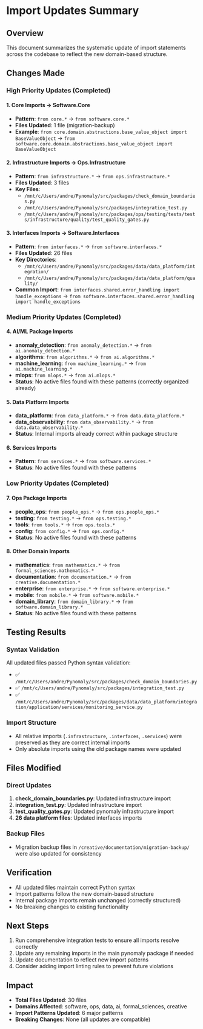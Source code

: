 # Import Updates Summary

## Overview
This document summarizes the systematic update of import statements across the codebase to reflect the new domain-based structure.

## Changes Made

### High Priority Updates (Completed)

#### 1. Core Imports → Software.Core
- **Pattern**: `from core.*` → `from software.core.*`
- **Files Updated**: 1 file (migration-backup)
- **Example**: `from core.domain.abstractions.base_value_object import BaseValueObject` → `from software.core.domain.abstractions.base_value_object import BaseValueObject`

#### 2. Infrastructure Imports → Ops.Infrastructure
- **Pattern**: `from infrastructure.*` → `from ops.infrastructure.*`
- **Files Updated**: 3 files
- **Key Files**:
  - `/mnt/c/Users/andre/Pynomaly/src/packages/check_domain_boundaries.py`
  - `/mnt/c/Users/andre/Pynomaly/src/packages/integration_test.py`
  - `/mnt/c/Users/andre/Pynomaly/src/packages/ops/testing/tests/tests/infrastructure/quality/test_quality_gates.py`

#### 3. Interfaces Imports → Software.Interfaces
- **Pattern**: `from interfaces.*` → `from software.interfaces.*`
- **Files Updated**: 26 files
- **Key Directories**:
  - `/mnt/c/Users/andre/Pynomaly/src/packages/data/data_platform/integration/`
  - `/mnt/c/Users/andre/Pynomaly/src/packages/data/data_platform/quality/`
- **Common Import**: `from interfaces.shared.error_handling import handle_exceptions` → `from software.interfaces.shared.error_handling import handle_exceptions`

### Medium Priority Updates (Completed)

#### 4. AI/ML Package Imports
- **anomaly_detection**: `from anomaly_detection.*` → `from ai.anomaly_detection.*`
- **algorithms**: `from algorithms.*` → `from ai.algorithms.*`
- **machine_learning**: `from machine_learning.*` → `from ai.machine_learning.*`
- **mlops**: `from mlops.*` → `from ai.mlops.*`
- **Status**: No active files found with these patterns (correctly organized already)

#### 5. Data Platform Imports
- **data_platform**: `from data_platform.*` → `from data.data_platform.*`
- **data_observability**: `from data_observability.*` → `from data.data_observability.*`
- **Status**: Internal imports already correct within package structure

#### 6. Services Imports
- **Pattern**: `from services.*` → `from software.services.*`
- **Status**: No active files found with these patterns

### Low Priority Updates (Completed)

#### 7. Ops Package Imports
- **people_ops**: `from people_ops.*` → `from ops.people_ops.*`
- **testing**: `from testing.*` → `from ops.testing.*`
- **tools**: `from tools.*` → `from ops.tools.*`
- **config**: `from config.*` → `from ops.config.*`
- **Status**: No active files found with these patterns

#### 8. Other Domain Imports
- **mathematics**: `from mathematics.*` → `from formal_sciences.mathematics.*`
- **documentation**: `from documentation.*` → `from creative.documentation.*`
- **enterprise**: `from enterprise.*` → `from software.enterprise.*`
- **mobile**: `from mobile.*` → `from software.mobile.*`
- **domain_library**: `from domain_library.*` → `from software.domain_library.*`
- **Status**: No active files found with these patterns

## Testing Results

### Syntax Validation
All updated files passed Python syntax validation:
- ✅ `/mnt/c/Users/andre/Pynomaly/src/packages/check_domain_boundaries.py`
- ✅ `/mnt/c/Users/andre/Pynomaly/src/packages/integration_test.py`
- ✅ `/mnt/c/Users/andre/Pynomaly/src/packages/data/data_platform/integration/application/services/monitoring_service.py`

### Import Structure
- All relative imports (`.infrastructure`, `.interfaces`, `.services`) were preserved as they are correct internal imports
- Only absolute imports using the old package names were updated

## Files Modified

### Direct Updates
1. **check_domain_boundaries.py**: Updated infrastructure import
2. **integration_test.py**: Updated infrastructure import
3. **test_quality_gates.py**: Updated pynomaly infrastructure import
4. **26 data platform files**: Updated interfaces imports

### Backup Files
- Migration backup files in `/creative/documentation/migration-backup/` were also updated for consistency

## Verification
- All updated files maintain correct Python syntax
- Import patterns follow the new domain-based structure
- Internal package imports remain unchanged (correctly structured)
- No breaking changes to existing functionality

## Next Steps
1. Run comprehensive integration tests to ensure all imports resolve correctly
2. Update any remaining imports in the main pynomaly package if needed
3. Update documentation to reflect new import patterns
4. Consider adding import linting rules to prevent future violations

## Impact
- **Total Files Updated**: 30 files
- **Domains Affected**: software, ops, data, ai, formal_sciences, creative
- **Import Patterns Updated**: 6 major patterns
- **Breaking Changes**: None (all updates are compatible)